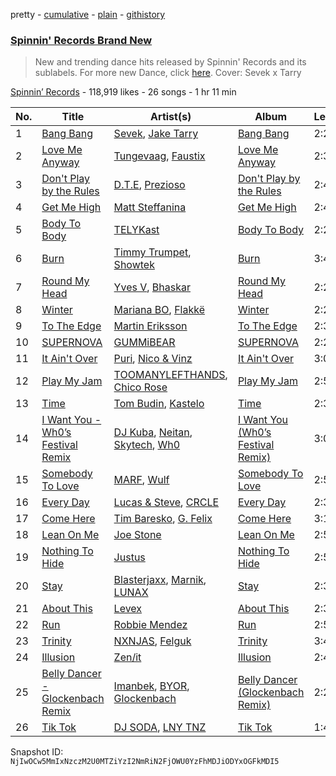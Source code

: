 pretty - [cumulative](/playlists/cumulative/4173ENNA5eMzHrz9pipvxI.md) - [plain](/playlists/plain/4173ENNA5eMzHrz9pipvxI) - [githistory](https://github.githistory.xyz/mackorone/spotify-playlist-archive/blob/main/playlists/plain/4173ENNA5eMzHrz9pipvxI)

### [Spinnin' Records Brand New](https://open.spotify.com/playlist/4173ENNA5eMzHrz9pipvxI)

> New and trending dance hits released by Spinnin' Records and its sublabels\. For more new Dance, click <a href="https://open.spotify.com/playlist/7FspvXYqFgcUdxn479q2pr?si=b45626bb4f804244">here</a>\. Cover: Sevek x Tarry

[Spinnin’ Records](https://open.spotify.com/user/spinninrecordsofficial) - 118,919 likes - 26 songs - 1 hr 11 min

| No. | Title | Artist(s) | Album | Length |
|---|---|---|---|---|
| 1 | [Bang Bang](https://open.spotify.com/track/4IC1c5WgaeW1k3kAB7VMTH) | [Sevek](https://open.spotify.com/artist/0aOIluXr131XqrXFwFCFGT), [Jake Tarry](https://open.spotify.com/artist/7qIllFUqzpSFXfdcwQlP7r) | [Bang Bang](https://open.spotify.com/album/5C0wNtxNy0dMhY7mfX6mYJ) | 2:24 |
| 2 | [Love Me Anyway](https://open.spotify.com/track/371P951lrWGPczNJbBegJe) | [Tungevaag](https://open.spotify.com/artist/49CE2ffZ6Z3zeYSDauSKck), [Faustix](https://open.spotify.com/artist/6jPriOYMyUL9kNonBI1CNd) | [Love Me Anyway](https://open.spotify.com/album/3BSvHCjqrDDEpRxXQT6XF6) | 2:39 |
| 3 | [Don't Play by the Rules](https://open.spotify.com/track/58PyYwBXk5933MqJdmjQDn) | [D.T.E](https://open.spotify.com/artist/72HNCRVjK93J4ZnCY8rb1q), [Prezioso](https://open.spotify.com/artist/3iMzbvXlgNUpoFccD60bvr) | [Don't Play by the Rules](https://open.spotify.com/album/4U69qf0FGOA4nD95iiP4cz) | 2:43 |
| 4 | [Get Me High](https://open.spotify.com/track/0yI0lF9hm1V8J5OZbaJjVF) | [Matt Steffanina](https://open.spotify.com/artist/4KOoOdorXekT3hIgRQCqi8) | [Get Me High](https://open.spotify.com/album/2NlkjLdPkpyDm8Tfmej6r7) | 2:49 |
| 5 | [Body To Body](https://open.spotify.com/track/66ApsTpsJru1RynMvTmR4V) | [TELYKast](https://open.spotify.com/artist/7vWC03wqXwUqjPON8hc1tz) | [Body To Body](https://open.spotify.com/album/6QNieC7Wn7A36nDPkSuhEt) | 2:24 |
| 6 | [Burn](https://open.spotify.com/track/1mlk3vLtVptfxRcnx3avyH) | [Timmy Trumpet](https://open.spotify.com/artist/0CbeG1224FS58EUx4tPevZ), [Showtek](https://open.spotify.com/artist/3gk0OYeLFWYupGFRHqLSR7) | [Burn](https://open.spotify.com/album/6RybNqYFHu5cxoOsGlo4yj) | 3:41 |
| 7 | [Round My Head](https://open.spotify.com/track/61wzyaAmDXaWZYh5jPCXWN) | [Yves V](https://open.spotify.com/artist/47BEc2RoW53owMyxacXWdV), [Bhaskar](https://open.spotify.com/artist/6kT18gnkVrCz8xJQcrib7L) | [Round My Head](https://open.spotify.com/album/0F62xYMoFWR5Nqm6Bzc0eZ) | 2:26 |
| 8 | [Winter](https://open.spotify.com/track/5DLust6tLTz5uyaTPhbu7r) | [Mariana BO](https://open.spotify.com/artist/2cFzYhiHqYS7o8ZIM9WD22), [Flakkë](https://open.spotify.com/artist/1sxPqLUpMnZDhO9QcMb7X1) | [Winter](https://open.spotify.com/album/6lUdjya8BnAVg2mIF6tOuS) | 2:24 |
| 9 | [To The Edge](https://open.spotify.com/track/5locnXN3gjFhKzUaqBEZEk) | [Martin Eriksson](https://open.spotify.com/artist/3bL6gd5DCdIrBccQXlBTH2) | [To The Edge](https://open.spotify.com/album/4L9J6pGgnFvCcUUmcsTl5H) | 2:35 |
| 10 | [SUPERNOVA](https://open.spotify.com/track/4bufrvJtfN9UKAsXitfro3) | [GUMMiBEAR](https://open.spotify.com/artist/5hMewFhywS8hP4kcpVYySW) | [SUPERNOVA](https://open.spotify.com/album/0y6JlhZDfMmg5SzLva1hOZ) | 2:26 |
| 11 | [It Ain't Over](https://open.spotify.com/track/3l6fS0OSfSmJ2uWhyQDWmG) | [Puri](https://open.spotify.com/artist/3ADyFy1orEwODaiHmRRMQp), [Nico & Vinz](https://open.spotify.com/artist/0awl5piYwO0CDTHEkCjUhn) | [It Ain't Over](https://open.spotify.com/album/6mnMEPmqeXNG5xRt2iP3oQ) | 3:06 |
| 12 | [Play My Jam](https://open.spotify.com/track/4qxbNQHezyDhsVtoQmnPrw) | [TOOMANYLEFTHANDS](https://open.spotify.com/artist/5tCPpDoXfTKy5yTongtDAT), [Chico Rose](https://open.spotify.com/artist/5OdVywqKqyCWwfE2fZb7IX) | [Play My Jam](https://open.spotify.com/album/5P7ZetKznBwKsFdCpkrNWR) | 2:55 |
| 13 | [Time](https://open.spotify.com/track/0BkL9cS3rwPx63gIFphYfi) | [Tom Budin](https://open.spotify.com/artist/1kwRrQDCpXpVliMDntpxCt), [Kastelo](https://open.spotify.com/artist/2KmU3cHtzAMUFFEQPHF8ON) | [Time](https://open.spotify.com/album/4z4ZJFk7GM16t3QO7hHfCv) | 2:38 |
| 14 | [I Want You \- Wh0’s Festival Remix](https://open.spotify.com/track/7MDAFnGo5Q0ommLCQKA9YG) | [DJ Kuba](https://open.spotify.com/artist/1dhLLX9IY5DD8uElJwjZFX), [Neitan](https://open.spotify.com/artist/0zKD9ej0a7KR2evA0Hu0KG), [Skytech](https://open.spotify.com/artist/4CrDEHL7ysNabeYvL3xjUX), [Wh0](https://open.spotify.com/artist/132Hhe61bhvXtkygENHZHA) | [I Want You \(Wh0’s Festival Remix\)](https://open.spotify.com/album/4yAuo6GYIasWjqUZ2J7h7p) | 3:06 |
| 15 | [Somebody To Love](https://open.spotify.com/track/2KTO4mRnARHCqXhV8f6MBj) | [MARF](https://open.spotify.com/artist/6y1eDna5tYFgcvKyGhLCy7), [Wulf](https://open.spotify.com/artist/134sCDSe1w2zPnfCG4hT0f) | [Somebody To Love](https://open.spotify.com/album/4nTaBQgE0Qy3vEQCvZL8cJ) | 2:55 |
| 16 | [Every Day](https://open.spotify.com/track/01M7x4t9oymyXHxs3hxjF1) | [Lucas & Steve](https://open.spotify.com/artist/5wwneIFdawNgQ7GvKK29Z3), [CRCLE](https://open.spotify.com/artist/0XDbOisy0qfOYDjqLLftvS) | [Every Day](https://open.spotify.com/album/2ic8qpKW6f6VCcsYgUo6MN) | 2:36 |
| 17 | [Come Here](https://open.spotify.com/track/5u4ppGydKCwN4IXqZQZUs7) | [Tim Baresko](https://open.spotify.com/artist/6Uc1kxbiSTggT6cmqjrLdp), [G\. Felix](https://open.spotify.com/artist/0fKdJgSUpnWcOF4PyB1EYZ) | [Come Here](https://open.spotify.com/album/20q2M4SSLJfV3SC11NpW3x) | 3:18 |
| 18 | [Lean On Me](https://open.spotify.com/track/2fghWr45OPBVmRM6TyfRzL) | [Joe Stone](https://open.spotify.com/artist/4kwEd1P9j15ZqUVP5zK7Pv) | [Lean On Me](https://open.spotify.com/album/7s0q6UVe9I9vof57x7dr2J) | 2:53 |
| 19 | [Nothing To Hide](https://open.spotify.com/track/77sxPkkeynDqrKtHRryMq0) | [Justus](https://open.spotify.com/artist/0iPzFfhXb2ilEodYsMoUX4) | [Nothing To Hide](https://open.spotify.com/album/3sE3g4Y9iMjIXwKgaNkMCh) | 2:52 |
| 20 | [Stay](https://open.spotify.com/track/5IeFO7aWhkpFmaHKr3QyJV) | [Blasterjaxx](https://open.spotify.com/artist/37awA8DFCAnCCL7aqYbDnD), [Marnik](https://open.spotify.com/artist/6S3KljEiIOWoLMUyZrkQUc), [LUNAX](https://open.spotify.com/artist/7CLsFRcEkn0Amc9VlVOFwR) | [Stay](https://open.spotify.com/album/34b8pEfw6Cu5PLLSAY4dMb) | 2:32 |
| 21 | [About This](https://open.spotify.com/track/4kqhRmXIDxQYARJ2fKLvzC) | [Levex](https://open.spotify.com/artist/5m41Q8b6ISK0bbefIZl9Ef) | [About This](https://open.spotify.com/album/2AFW3csXkeTUI8gyMN3aiz) | 2:34 |
| 22 | [Run](https://open.spotify.com/track/4nBYQdZuNW5JH1KHUTf7jE) | [Robbie Mendez](https://open.spotify.com/artist/1CEqpjEq6n8O8zte6YvOTM) | [Run](https://open.spotify.com/album/5dBqstmpc8iFubg3KjEF2J) | 2:57 |
| 23 | [Trinity](https://open.spotify.com/track/2aYs0Kg0Mt9XbmzPml3pND) | [NXNJAS](https://open.spotify.com/artist/3NiiV7QNgurciXVAmr2C7o), [Felguk](https://open.spotify.com/artist/3eH2apcLhzhnr3eWmH3VBf) | [Trinity](https://open.spotify.com/album/0njFQTnCxfqVFWJh14Ptfd) | 3:42 |
| 24 | [Illusion](https://open.spotify.com/track/2yAko7DTsKYC7gsFrqs8yh) | [Zen/it](https://open.spotify.com/artist/5HirplYzqe2d6nvqIskR82) | [Illusion](https://open.spotify.com/album/5gyDLfJrVi5VPLHk1vatKS) | 2:46 |
| 25 | [Belly Dancer \- Glockenbach Remix](https://open.spotify.com/track/3AL7BDw989oJMQ8zrkEOyR) | [Imanbek](https://open.spotify.com/artist/5rGrDvrLOV2VV8SCFVGWlj), [BYOR](https://open.spotify.com/artist/0Upxnyh9nIUNSOmNE8WF4R), [Glockenbach](https://open.spotify.com/artist/7GZJ2POiwPZoW7UVYjNj8i) | [Belly Dancer \(Glockenbach Remix\)](https://open.spotify.com/album/0WWoojxeT5WVvH5uapiAMd) | 2:20 |
| 26 | [Tik Tok](https://open.spotify.com/track/2WAkfwSq4jNpSHZFSt8zDN) | [DJ SODA](https://open.spotify.com/artist/6wcoqJ63l11D2yV9ViqIZA), [LNY TNZ](https://open.spotify.com/artist/1x0ScxgiyFRQDKT4VwcLHa) | [Tik Tok](https://open.spotify.com/album/0nSKyft93SbTOp5JTE8RkQ) | 1:47 |

Snapshot ID: `NjIwOCw5MmIxNzczM2U0MTZiYzI2NmRiN2FjOWU0YzFhMDJiODYxOGFkMDI5`
